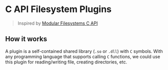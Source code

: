 # C API Filesystem Plugins

> Inspired by [Modular Filesystems C API](https://github.com/tensorflow/community/pull/101)

## How it works

A plugin is a self-contained shared library (`.so` or `.dll`) with `C` symbols. With any programming language that supports calling `C` functions, we could use this plugin for reading/writing file, creating directories, etc.
